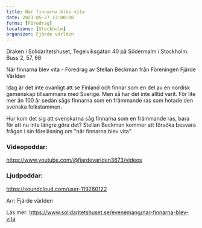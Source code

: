 ```yaml
---
title: När finnarna blev vita
date: 2023-05-27 13:00:00
forms: [Föredrag]
locations: [Stockholm]
organizer: Fjärde världen
---
```

Draken i Solidaritetshuset, Tegelviksgatan 40 på Södermalm i Stockholm. Buss 2, 57, 66

När finnarna blev vita - Föredrag av Stellan Beckman från Föreningen Fjärde Världen
 
Idag är det inte ovanligt att se Finland och finnar som en del av en nordisk gemenskap tillsammans med Sverige. Men så har det inte alltid varit. För lite mer än 100 år sedan sågs finnarna som en främmande ras som hotade den svenska folkstammen. 
 
Hur kom det sig att svenskarna såg finnarna som en främmande ras, bara för att nu inte längre göra det? Stellan Beckman kommer att försöka besvara frågan i sin föreläsning om "när finnarna blev vita".
  
### Videopoddar:
https://www.youtube.com/@fjardevarlden3673/videos
 
### Ljudpoddar:
https://soundcloud.com/user-119260122

Arr: Fjärde världen

Läs mer: https://www.solidaritetshuset.se/evenemang/nar-finnarna-blev-vita